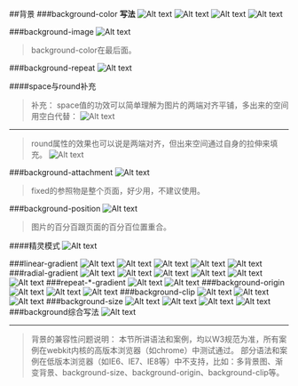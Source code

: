 ##背景
###background-color
**写法**
![Alt text](./1433331199996.png)
![Alt text](./1433331208044.png)
![Alt text](./1433331216644.png)
![Alt text](./1433331227293.png)

###background-image
![Alt text](./1433331376205.png)
>background-color在最后面。

###background-repeat
![Alt text](./1433331478061.png)

####space与round补充
>补充：
>space值的功效可以简单理解为图片的两端对齐平铺，多出来的空间用空白代替：
>![Alt text](./1433331703422.png)

---
>round属性的效果也可以说是两端对齐，但出来空间通过自身的拉伸来填充。
>![Alt text](./1433331745637.png)

###background-attachment
![Alt text](./1433331884043.png)
>fixed的参照物是整个页面，好少用，不建议使用。

###background-position
![Alt text](./1433332092958.png)
>图片的百分百跟页面的百分百位置重合。

####精灵模式
![Alt text](./1433332385409.png)

###linear-gradient
![Alt text](./1433332820146.png)
![Alt text](./1433332833957.png)
![Alt text](./1433332857828.png)
![Alt text](./1433332870723.png)
![Alt text](./1433332904693.png)
###radial-gradient
![Alt text](./1433333084350.png)
![Alt text](./1433333137416.png)
![Alt text](./1433333199339.png)
![Alt text](./1433333216900.png)
![Alt text](./1433333239709.png)
![Alt text](./1433333273615.png)
###repeat-*-gradient
![Alt text](./1433333342327.png)
![Alt text](./1433333357571.png)
###background-origin
![Alt text](./1433333457710.png)
![Alt text](./1433333470559.png)
![Alt text](./1433333484790.png)
###background-clip
![Alt text](./1433333580248.png)
![Alt text](./1433333590150.png)
![Alt text](./1433333601203.png)
###background-size
![Alt text](./1433333692424.png)
![Alt text](./1433333710863.png)
![Alt text](./1433333735994.png)
![Alt text](./1433333746589.png)
###background综合写法
![Alt text](./1433333871911.png)

---

>背景的兼容性问题说明：
>本节所讲语法和案例，均以W3规范为准，所有案例在webkit内核的高版本浏览器（如chrome）中测试通过。
>部分语法和案例在低版本浏览器（如IE6、IE7、IE8等）中不支持，比如：多背景图、渐变背景、background-size、background-origin、background-clip等。






